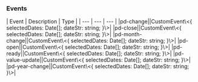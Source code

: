 <h3>Events</h3>
| Event | Description | Type |
 | --- | --- | --- |
|pd-change||CustomEvent\<{ selectedDates: Date[]; dateStr: string; }\>|
|pd-close||CustomEvent\<{ selectedDates: Date[]; dateStr: string; }\>|
|pd-month-change||CustomEvent\<{ selectedDates: Date[]; dateStr: string; }\>|
|pd-open||CustomEvent\<{ selectedDates: Date[]; dateStr: string; }\>|
|pd-ready||CustomEvent\<{ selectedDates: Date[]; dateStr: string; }\>|
|pd-value-update||CustomEvent\<{ selectedDates: Date[]; dateStr: string; }\>|
|pd-year-change||CustomEvent\<{ selectedDates: Date[]; dateStr: string; }\>|